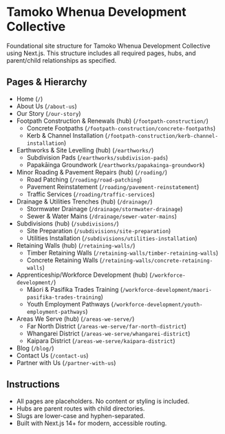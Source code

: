 # Tamoko Whenua Development Collective

Foundational site structure for Tamoko Whenua Development Collective using Next.js. This structure includes all required pages, hubs, and parent/child relationships as specified.

## Pages & Hierarchy

- Home (`/`)
- About Us (`/about-us`)
- Our Story (`/our-story`)
- Footpath Construction & Renewals (hub) (`/footpath-construction/`)
  - Concrete Footpaths (`/footpath-construction/concrete-footpaths`)
  - Kerb & Channel Installation (`/footpath-construction/kerb-channel-installation`)
- Earthworks & Site Levelling (hub) (`/earthworks/`)
  - Subdivision Pads (`/earthworks/subdivision-pads`)
  - Papakāinga Groundwork (`/earthworks/papakainga-groundwork`)
- Minor Roading & Pavement Repairs (hub) (`/roading/`)
  - Road Patching (`/roading/road-patching`)
  - Pavement Reinstatement (`/roading/pavement-reinstatement`)
  - Traffic Services (`/roading/traffic-services`)
- Drainage & Utilities Trenches (hub) (`/drainage/`)
  - Stormwater Drainage (`/drainage/stormwater-drainage`)
  - Sewer & Water Mains (`/drainage/sewer-water-mains`)
- Subdivisions (hub) (`/subdivisions/`)
  - Site Preparation (`/subdivisions/site-preparation`)
  - Utilities Installation (`/subdivisions/utilities-installation`)
- Retaining Walls (hub) (`/retaining-walls/`)
  - Timber Retaining Walls (`/retaining-walls/timber-retaining-walls`)
  - Concrete Retaining Walls (`/retaining-walls/concrete-retaining-walls`)
- Apprenticeship/Workforce Development (hub) (`/workforce-development/`)
  - Māori & Pasifika Trades Training (`/workforce-development/maori-pasifika-trades-training`)
  - Youth Employment Pathways (`/workforce-development/youth-employment-pathways`)
- Areas We Serve (hub) (`/areas-we-serve/`)
  - Far North District (`/areas-we-serve/far-north-district`)
  - Whangarei District (`/areas-we-serve/whangarei-district`)
  - Kaipara District (`/areas-we-serve/kaipara-district`)
- Blog (`/blog/`)
- Contact Us (`/contact-us`)
- Partner with Us (`/partner-with-us`)

## Instructions
- All pages are placeholders. No content or styling is included.
- Hubs are parent routes with child directories.
- Slugs are lower-case and hyphen-separated.
- Built with Next.js 14+ for modern, accessible routing.
